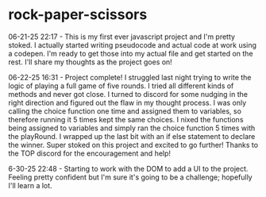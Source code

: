 # rock-paper-scissors

06-21-25 22:17 - This is my first ever javascript project and I'm pretty stoked. I actually started writing pseudocode and actual code at work using a codepen. I'm ready to get those into my actual file and get started on the rest. I'll share my thoughts as the project goes on!

06-22-25 16:31 - Project complete! I struggled last night trying to write the logic of playing a full game of five rounds. I tried all different kinds of methods and never got close. I turned to discord for some nudging in the right direction and figured out the flaw in my thought process. I was only calling the choice function one time and assigned them to variables, so therefore running it 5 times kept the same choices. I nixed the functions being assigned to variables and simply ran the choice function 5 times with the playRound. I wrapped up the last bit with an if else statement to declare the winner. Super stoked on this project and excited to go further! Thanks to the TOP discord for the encouragement and help!

6-30-25 22:48 - Starting to work with the DOM to add a UI to the project. Feeling pretty confident but I'm sure it's going to be a challenge; hopefully I'll learn a lot.